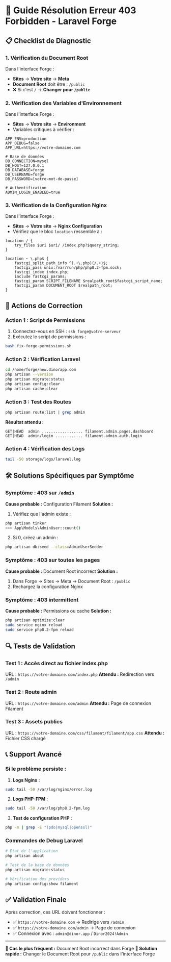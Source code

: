 # 🚨 Guide Résolution Erreur 403 Forbidden - Laravel Forge

## 📋 **Checklist de Diagnostic**

### **1. Vérification du Document Root**
Dans l'interface Forge :
- **Sites** → **Votre site** → **Meta**
- **Document Root** doit être : `/public`
- ❌ Si c'est `/` → **Changer pour `/public`**

### **2. Vérification des Variables d'Environnement**
Dans l'interface Forge :
- **Sites** → **Votre site** → **Environment**
- Variables critiques à vérifier :

```env
APP_ENV=production
APP_DEBUG=false
APP_URL=https://votre-domaine.com

# Base de données
DB_CONNECTION=mysql
DB_HOST=127.0.0.1
DB_DATABASE=forge
DB_USERNAME=forge
DB_PASSWORD=[votre-mot-de-passe]

# Authentification
ADMIN_LOGIN_ENABLED=true
```

### **3. Vérification de la Configuration Nginx**
Dans l'interface Forge :
- **Sites** → **Votre site** → **Nginx Configuration**
- Vérifiez que le bloc `location` ressemble à :

```nginx
location / {
    try_files $uri $uri/ /index.php?$query_string;
}

location ~ \.php$ {
    fastcgi_split_path_info ^(.+\.php)(/.+)$;
    fastcgi_pass unix:/var/run/php/php8.2-fpm.sock;
    fastcgi_index index.php;
    include fastcgi_params;
    fastcgi_param SCRIPT_FILENAME $realpath_root$fastcgi_script_name;
    fastcgi_param DOCUMENT_ROOT $realpath_root;
}
```

## 🔧 **Actions de Correction**

### **Action 1 : Script de Permissions**
1. Connectez-vous en SSH : `ssh forge@votre-serveur`
2. Exécutez le script de permissions :
```bash
bash fix-forge-permissions.sh
```

### **Action 2 : Vérification Laravel**
```bash
cd /home/forge/new.dinorapp.com
php artisan --version
php artisan migrate:status
php artisan config:clear
php artisan cache:clear
```

### **Action 3 : Test des Routes**
```bash
php artisan route:list | grep admin
```
**Résultat attendu :**
```
GET|HEAD  admin .................. filament.admin.pages.dashboard
GET|HEAD  admin/login ............ filament.admin.auth.login
```

### **Action 4 : Vérification des Logs**
```bash
tail -50 storage/logs/laravel.log
```

## 🛠️ **Solutions Spécifiques par Symptôme**

### **Symptôme : 403 sur `/admin`**
**Cause probable :** Configuration Filament
**Solution :**
1. Vérifiez que l'admin existe :
```bash
php artisan tinker
>>> App\Models\AdminUser::count()
```
2. Si 0, créez un admin :
```bash
php artisan db:seed --class=AdminUserSeeder
```

### **Symptôme : 403 sur toutes les pages**
**Cause probable :** Document Root incorrect
**Solution :**
1. Dans Forge → Sites → Meta → Document Root : `/public`
2. Rechargez la configuration Nginx

### **Symptôme : 403 intermittent**
**Cause probable :** Permissions ou cache
**Solution :**
```bash
php artisan optimize:clear
sudo service nginx reload
sudo service php8.2-fpm reload
```

## 🔍 **Tests de Validation**

### **Test 1 : Accès direct au fichier index.php**
URL : `https://votre-domaine.com/index.php`
**Attendu :** Redirection vers `/admin`

### **Test 2 : Route admin**
URL : `https://votre-domaine.com/admin`
**Attendu :** Page de connexion Filament

### **Test 3 : Assets publics**
URL : `https://votre-domaine.com/css/filament/filament/app.css`
**Attendu :** Fichier CSS chargé

## 📞 **Support Avancé**

### **Si le problème persiste :**

1. **Logs Nginx** :
```bash
sudo tail -50 /var/log/nginx/error.log
```

2. **Logs PHP-FPM** :
```bash
sudo tail -50 /var/log/php8.2-fpm.log
```

3. **Test de configuration PHP** :
```bash
php -m | grep -E "(pdo|mysql|openssl)"
```

### **Commandes de Debug Laravel**
```bash
# État de l'application
php artisan about

# Test de la base de données  
php artisan migrate:status

# Vérification des providers
php artisan config:show filament
```

## ✅ **Validation Finale**

Après correction, ces URL doivent fonctionner :
- ✅ `https://votre-domaine.com` → Redirige vers `/admin`
- ✅ `https://votre-domaine.com/admin` → Page de connexion
- ✅ Connexion avec : `admin@dinor.app` / `Dinor2024!Admin`

---

**🎯 Cas le plus fréquent :** Document Root incorrect dans Forge
**🔧 Solution rapide :** Changer le Document Root pour `/public` dans l'interface Forge 